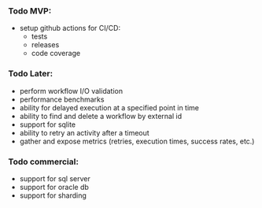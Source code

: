 ### Todo MVP:
- setup github actions for CI/CD:
  - tests
  - releases
  - code coverage

### Todo Later:
- perform workflow I/O validation
- performance benchmarks
- ability for delayed execution at a specified point in time
- ability to find and delete a workflow by external id
- support for sqlite
- ability to retry an activity after a timeout
- gather and expose metrics (retries, execution times, success rates, etc.)

### Todo commercial:
- support for sql server
- support for oracle db
- support for sharding
